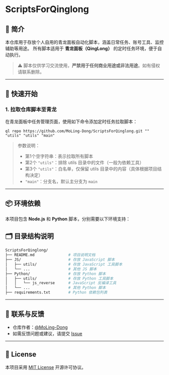 # ScriptsForQinglong

## 📘 简介

本仓库用于存放个人自用的青龙面板自动化脚本，涵盖日常任务、账号工具、监控辅助等用途。
所有脚本适用于 **青龙面板（QingLong）** 的定时任务环境，便于自动执行。

> ⚠️ 脚本仅供学习交流使用，**严禁用于任何商业用途或非法用途**。如有侵权请联系删除。

---

## 🚀 快速开始

### 1. 拉取仓库脚本至青龙

在青龙面板中任务管理页面，使用如下命令添加定时任务拉取脚本：

```shell
ql repo https://github.com/MoLing-Dong/ScriptsForQinglong.git "" "utils" "utils" "main"
```

> 参数说明：
>
> * 第1个空字符串：表示拉取所有脚本
> * 第2个 `"utils"`：排除 utils 目录中的文件（一般为依赖工具）
> * 第3个 `"utils"`：白名单，仅保留 utils 目录中的内容（具体根据项目结构决定）
> * `"main"`：分支名，默认主分支为 `main`

---

## 📦 环境依赖

本项目包含 **Node.js** 和 **Python** 脚本，分别需要以下环境支持：

## 🗂️ 目录结构说明

```bash
ScriptsForQinglong/
├── README.md               # 项目说明文档
├── JS/                     # 存放 JavaScript 脚本
│   ├── utils/              # 存放 JavaScript 工具脚本
│   └── ...                 # 其他 JS 脚本
├── Python/                 # 存放 Python 脚本
│   ├── utils/              # 存放 Python 工具脚本
│   │   └── js_reverse      # JavaScript 反编译工具
│   └── ...                 # 其他 Python 脚本
├── requirements.txt        # Python 依赖包列表
```

---

## 📮 联系与反馈

* 仓库作者：[@MoLing-Dong](https://github.com/MoLing-Dong)
* 如需反馈问题或建议，请提交 [Issue](https://github.com/MoLing-Dong/ScriptsForQinglong/issues)

---

## 📄 License

本项目采用 [MIT License](https://opensource.org/licenses/MIT) 开源许可协议。

